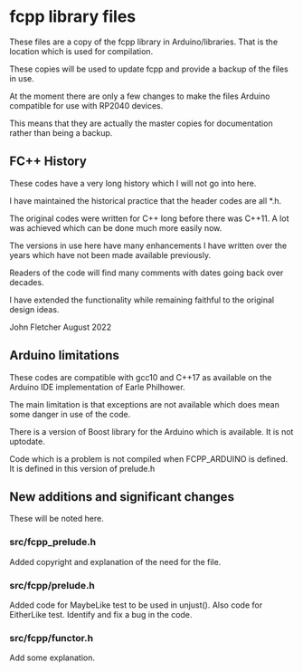 # fcpp library files

These files are a copy of the fcpp library in Arduino/libraries. That is the location which is used for compilation.

These copies will be used to update fcpp and provide a backup of the files in use.

At the moment there are only a few changes to make the files Arduino compatible for use with RP2040 devices.

This means that they are actually the master copies for documentation rather than being a backup.

## FC++ History

These codes have a very long history which I will not go into here.

I have maintained the historical practice that the header codes are all *.h.

The original codes were written for C++ long before there was C++11. A lot was achieved which can be done much more easily now.

The versions in use here have many enhancements I have written over the years which have not been made available previously.

Readers of the code will find many comments with dates going back over decades.

I have extended the functionality while remaining faithful to the original design ideas.

John Fletcher  August 2022

## Arduino limitations

These codes are compatible with gcc10 and C++17 as available on the Arduino IDE implementation of Earle Philhower.

The main limitation is that exceptions are not available which does mean some danger in use of the code.

There is a version of Boost library for the Arduino which is available. It is not uptodate.

Code which is a problem is not compiled when FCPP_ARDUINO is defined. It is defined in this version of prelude.h 

## New additions and significant changes

These will be noted here.

### src/fcpp_prelude.h

Added copyright and explanation of the need for the file.

### src/fcpp/prelude.h  

Added code for MaybeLike test to be used in unjust(). Also code for EitherLike test. Identify and fix a bug in the code.
					
### src/fcpp/functor.h  					

Add some explanation.
